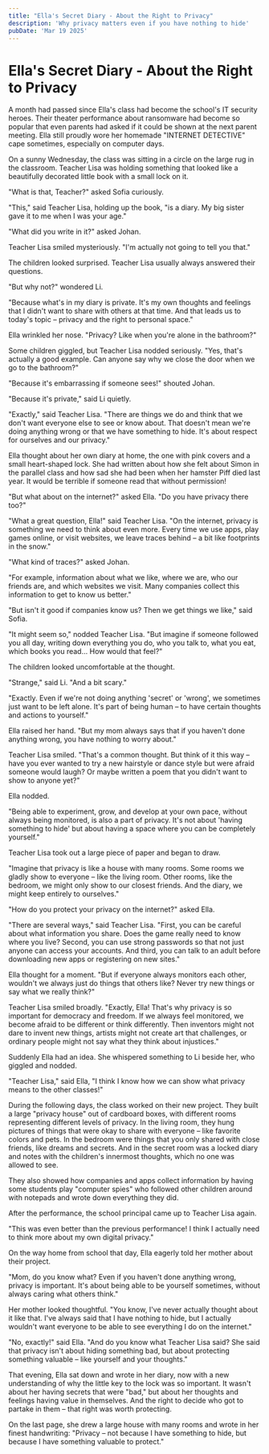```yaml
---
title: "Ella's Secret Diary - About the Right to Privacy"
description: 'Why privacy matters even if you have nothing to hide'
pubDate: 'Mar 19 2025'
---
```

# Ella's Secret Diary - About the Right to Privacy

A month had passed since Ella's class had become the school's IT security heroes. Their theater performance about ransomware had become so popular that even parents had asked if it could be shown at the next parent meeting. Ella still proudly wore her homemade "INTERNET DETECTIVE" cape sometimes, especially on computer days.

On a sunny Wednesday, the class was sitting in a circle on the large rug in the classroom. Teacher Lisa was holding something that looked like a beautifully decorated little book with a small lock on it.

"What is that, Teacher?" asked Sofia curiously.

"This," said Teacher Lisa, holding up the book, "is a diary. My big sister gave it to me when I was your age."

"What did you write in it?" asked Johan.

Teacher Lisa smiled mysteriously. "I'm actually not going to tell you that."

The children looked surprised. Teacher Lisa usually always answered their questions.

"But why not?" wondered Li.

"Because what's in my diary is private. It's my own thoughts and feelings that I didn't want to share with others at that time. And that leads us to today's topic – privacy and the right to personal space."

Ella wrinkled her nose. "Privacy? Like when you're alone in the bathroom?"

Some children giggled, but Teacher Lisa nodded seriously. "Yes, that's actually a good example. Can anyone say why we close the door when we go to the bathroom?"

"Because it's embarrassing if someone sees!" shouted Johan.

"Because it's private," said Li quietly.

"Exactly," said Teacher Lisa. "There are things we do and think that we don't want everyone else to see or know about. That doesn't mean we're doing anything wrong or that we have something to hide. It's about respect for ourselves and our privacy."

Ella thought about her own diary at home, the one with pink covers and a small heart-shaped lock. She had written about how she felt about Simon in the parallel class and how sad she had been when her hamster Piff died last year. It would be terrible if someone read that without permission!

"But what about on the internet?" asked Ella. "Do you have privacy there too?"

"What a great question, Ella!" said Teacher Lisa. "On the internet, privacy is something we need to think about even more. Every time we use apps, play games online, or visit websites, we leave traces behind – a bit like footprints in the snow."

"What kind of traces?" asked Johan.

"For example, information about what we like, where we are, who our friends are, and which websites we visit. Many companies collect this information to get to know us better."

"But isn't it good if companies know us? Then we get things we like," said Sofia.

"It might seem so," nodded Teacher Lisa. "But imagine if someone followed you all day, writing down everything you do, who you talk to, what you eat, which books you read... How would that feel?"

The children looked uncomfortable at the thought.

"Strange," said Li. "And a bit scary."

"Exactly. Even if we're not doing anything 'secret' or 'wrong', we sometimes just want to be left alone. It's part of being human – to have certain thoughts and actions to yourself."

Ella raised her hand. "But my mom always says that if you haven't done anything wrong, you have nothing to worry about."

Teacher Lisa smiled. "That's a common thought. But think of it this way – have you ever wanted to try a new hairstyle or dance style but were afraid someone would laugh? Or maybe written a poem that you didn't want to show to anyone yet?"

Ella nodded.

"Being able to experiment, grow, and develop at your own pace, without always being monitored, is also a part of privacy. It's not about 'having something to hide' but about having a space where you can be completely yourself."

Teacher Lisa took out a large piece of paper and began to draw.

"Imagine that privacy is like a house with many rooms. Some rooms we gladly show to everyone – like the living room. Other rooms, like the bedroom, we might only show to our closest friends. And the diary, we might keep entirely to ourselves."

"How do you protect your privacy on the internet?" asked Ella.

"There are several ways," said Teacher Lisa. "First, you can be careful about what information you share. Does the game really need to know where you live? Second, you can use strong passwords so that not just anyone can access your accounts. And third, you can talk to an adult before downloading new apps or registering on new sites."

Ella thought for a moment. "But if everyone always monitors each other, wouldn't we always just do things that others like? Never try new things or say what we really think?"

Teacher Lisa smiled broadly. "Exactly, Ella! That's why privacy is so important for democracy and freedom. If we always feel monitored, we become afraid to be different or think differently. Then inventors might not dare to invent new things, artists might not create art that challenges, or ordinary people might not say what they think about injustices."

Suddenly Ella had an idea. She whispered something to Li beside her, who giggled and nodded.

"Teacher Lisa," said Ella, "I think I know how we can show what privacy means to the other classes!"

During the following days, the class worked on their new project. They built a large "privacy house" out of cardboard boxes, with different rooms representing different levels of privacy. In the living room, they hung pictures of things that were okay to share with everyone – like favorite colors and pets. In the bedroom were things that you only shared with close friends, like dreams and secrets. And in the secret room was a locked diary and notes with the children's innermost thoughts, which no one was allowed to see.

They also showed how companies and apps collect information by having some students play "computer spies" who followed other children around with notepads and wrote down everything they did.

After the performance, the school principal came up to Teacher Lisa again.

"This was even better than the previous performance! I think I actually need to think more about my own digital privacy."

On the way home from school that day, Ella eagerly told her mother about their project.

"Mom, do you know what? Even if you haven't done anything wrong, privacy is important. It's about being able to be yourself sometimes, without always caring what others think."

Her mother looked thoughtful. "You know, I've never actually thought about it like that. I've always said that I have nothing to hide, but I actually wouldn't want everyone to be able to see everything I do on the internet."

"No, exactly!" said Ella. "And do you know what Teacher Lisa said? She said that privacy isn't about hiding something bad, but about protecting something valuable – like yourself and your thoughts."

That evening, Ella sat down and wrote in her diary, now with a new understanding of why the little key to the lock was so important. It wasn't about her having secrets that were "bad," but about her thoughts and feelings having value in themselves. And the right to decide who got to partake in them – that right was worth protecting.

On the last page, she drew a large house with many rooms and wrote in her finest handwriting: "Privacy – not because I have something to hide, but because I have something valuable to protect."

